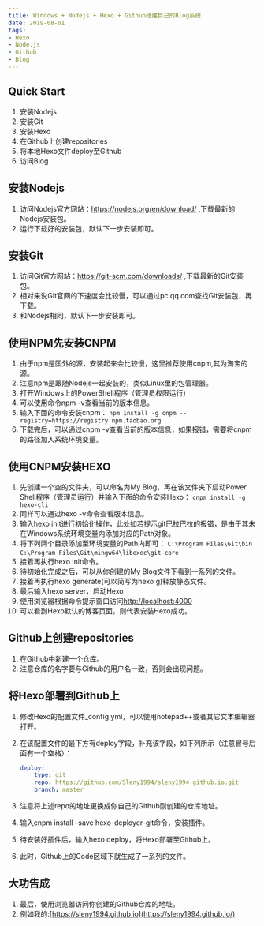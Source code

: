 ```yaml
---
title: Windows + Nodejs + Hexo + Github搭建自己的Blog系统
date: 2019-08-01
tags: 
- Hexo
- Node.js
- Github
- Blog
---
```


## Quick Start

1. 安装Nodejs
2. 安装Git
3. 安装Hexo
4. 在Github上创建repositories
5. 将本地Hexo文件deploy至Github
6. 访问Blog

## 安装Nodejs

1. 访问Nodejs官方网站：https://nodejs.org/en/download/ ,下载最新的Nodejs安装包。
2. 运行下载好的安装包，默认下一步安装即可。

<!--more-->

## 安装Git

1. 访问Git官方网站：https://git-scm.com/downloads/ ,下载最新的Git安装包。
2. 相对来说Git官网的下速度会比较慢，可以通过pc.qq.com查找Git安装包，再下载。
3. 和Nodejs相同，默认下一步安装即可。

## 使用NPM先安装CNPM

1. 由于npm是国外的源，安装起来会比较慢，这里推荐使用cnpm,其为淘宝的源。
2. 注意npm是跟随Nodejs一起安装的，类似Linux里的包管理器。
3. 打开Windows上的PowerShell程序（管理员权限运行）
4. 可以使用命令npm -v查看当前的版本信息。
5. 输入下面的命令安装cnpm：
   `npm install -g cnpm --registry=https://registry.npm.taobao.org`
6. 下载完后，可以通过cnpm -v查看当前的版本信息，如果报错，需要将cnpm的路径加入系统环境变量。

## 使用CNPM安装HEXO

1. 先创建一个空的文件夹，可以命名为My Blog，再在该文件夹下启动Power Shell程序（管理员运行）并输入下面的命令安装Hexo：
   `cnpm install -g hexo-cli`
2. 同样可以通过hexo -v命令查看版本信息。
3. 输入hexo init进行初始化操作，此处如若提示git巴拉巴拉的报错，是由于其未在Windows系统环境变量内添加对应的Path对象。
4. 将下列两个目录添加至环境变量的Path内即可：
   `C:\Program Files\Git\bin`
   `C:\Program Files\Git\mingw64\libexec\git-core`
5. 接着再执行hexo init命令。
6. 待初始化完成之后，可以从你创建的My Blog文件下看到一系列的文件。
7. 接着再执行hexo generate(可以简写为hexo g)释放静态文件。
8. 最后输入hexo server，启动Hexo
9. 使用浏览器根据命令提示窗口访问[http://localhost:4000](http://localhost:4000/)
10. 可以看到Hexo默认的博客页面，则代表安装Hexo成功。

## Github上创建repositories

1. 在Github中新建一个仓库。
2. 注意仓库的名字要与Github的用户名一致，否则会出现问题。

## 将Hexo部署到Github上

1. 修改Hexo的配置文件_config.yml，可以使用notepad++或者其它文本编辑器打开。

2. 在该配置文件的最下方有deploy字段，补充该字段，如下列所示（注意冒号后面有一个空格）：

   ```yaml
   deploy:
       type: git
       repo: https://github.com/Sleny1994/sleny1994.github.io.git
       branch: master
   ```

3. 注意将上述repo的地址更换成你自己的Github刚创建的仓库地址。

4. 输入cnpm install –save hexo-deployer-git命令，安装插件。

5. 待安装好插件后，输入hexo deploy，将Hexo部署至Github上。

6. 此时，Github上的Code区域下就生成了一系列的文件。

## 大功告成

1. 最后，使用浏览器访问你创建的Github仓库的地址。
2. 例如我的:[https://sleny1994.github.io](https://sleny1994.github.io/)